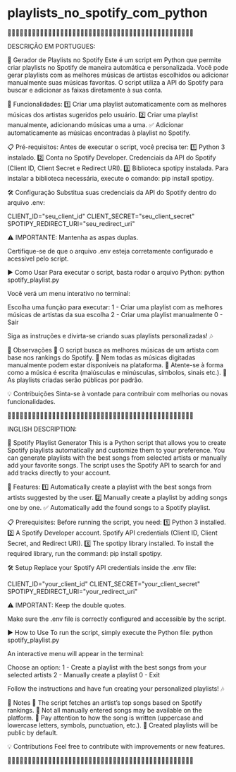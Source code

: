 # playlists_no_spotify_com_python

🎵🎵🎵🎵🎵🎵🎵🎵🎵🎵🎵🎵🎵🎵🎵🎵🎵🎵🎵🎵🎵🎵🎵🎵🎵🎵🎵🎵🎵🎵🎵🎵🎵🎵🎵🎵🎵🎵🎵🎵🎵🎵🎵🎵🎵🎵

DESCRIÇÃO EM PORTUGUES:

🎵 Gerador de Playlists no Spotify
Este é um script em Python que permite criar playlists no Spotify de maneira automática e personalizada. Você pode gerar playlists com as melhores músicas de artistas escolhidos ou adicionar manualmente suas músicas favoritas. O script utiliza a API do Spotify para buscar e adicionar as faixas diretamente à sua conta.

🚀 Funcionalidades:
1️⃣ Criar uma playlist automaticamente com as melhores músicas dos artistas sugeridos pelo usuário.
2️⃣ Criar uma playlist manualmente, adicionando músicas uma a uma.
✅ Adicionar automaticamente as músicas encontradas à playlist no Spotify.

📋 Pré-requisitos:
Antes de executar o script, você precisa ter:
1️⃣ Python 3 instalado.
2️⃣ Conta no Spotify Developer. Credenciais da API do Spotify (Client ID, Client Secret e Redirect URI).
3️⃣ Biblioteca spotipy instalada. Para instalar a biblioteca necessária, execute o comando: pip install spotipy.

🛠 Configuração
Substitua suas credenciais da API do Spotify dentro do arquivo .env:

CLIENT_ID="seu_client_id"
CLIENT_SECRET="seu_client_secret"
SPOTIPY_REDIRECT_URI="seu_redirect_uri"

⚠️ IMPORTANTE: Mantenha as aspas duplas.

Certifique-se de que o arquivo .env esteja corretamente configurado e acessível pelo script.

▶️ Como Usar
Para executar o script, basta rodar o arquivo Python: python spotify_playlist.py

Você verá um menu interativo no terminal:

Escolha uma função para executar:
1 - Criar uma playlist com as melhores músicas de artistas da sua escolha
2 - Criar uma playlist manualmente
0 - Sair

Siga as instruções e divirta-se criando suas playlists personalizadas! 🎶

📌 Observações
🔹 O script busca as melhores músicas de um artista com base nos rankings do Spotify.
🔹 Nem todas as músicas digitadas manualmente podem estar disponíveis na plataforma.
🔹 Atente-se à forma como a música é escrita (maiúsculas e minúsculas, símbolos, sinais etc.).
🔹 As playlists criadas serão públicas por padrão.

💡 Contribuições
Sinta-se à vontade para contribuir com melhorias ou novas funcionalidades.

🎵🎵🎵🎵🎵🎵🎵🎵🎵🎵🎵🎵🎵🎵🎵🎵🎵🎵🎵🎵🎵🎵🎵🎵🎵🎵🎵🎵🎵🎵🎵🎵🎵🎵🎵🎵🎵🎵🎵🎵🎵🎵🎵🎵🎵🎵

INGLISH DESCRIPTION:

🎵 Spotify Playlist Generator
This is a Python script that allows you to create Spotify playlists automatically and customize them to your preference. You can generate playlists with the best songs from selected artists or manually add your favorite songs. The script uses the Spotify API to search for and add tracks directly to your account.

🚀 Features:
1️⃣ Automatically create a playlist with the best songs from artists suggested by the user.
2️⃣ Manually create a playlist by adding songs one by one.
✅ Automatically add the found songs to a Spotify playlist.

📋 Prerequisites:
Before running the script, you need:
1️⃣ Python 3 installed.
2️⃣ A Spotify Developer account. Spotify API credentials (Client ID, Client Secret, and Redirect URI).
3️⃣ The spotipy library installed. To install the required library, run the command: pip install spotipy.

🛠 Setup
Replace your Spotify API credentials inside the .env file:

CLIENT_ID="your_client_id"
CLIENT_SECRET="your_client_secret"
SPOTIPY_REDIRECT_URI="your_redirect_uri"

⚠️ IMPORTANT: Keep the double quotes.

Make sure the .env file is correctly configured and accessible by the script.

▶️ How to Use
To run the script, simply execute the Python file: python spotify_playlist.py

An interactive menu will appear in the terminal:

Choose an option:
1 - Create a playlist with the best songs from your selected artists
2 - Manually create a playlist
0 - Exit

Follow the instructions and have fun creating your personalized playlists! 🎶

📌 Notes
🔹 The script fetches an artist’s top songs based on Spotify rankings.
🔹 Not all manually entered songs may be available on the platform.
🔹 Pay attention to how the song is written (uppercase and lowercase letters, symbols, punctuation, etc.).
🔹 Created playlists will be public by default.

💡 Contributions
Feel free to contribute with improvements or new features.

🎵🎵🎵🎵🎵🎵🎵🎵🎵🎵🎵🎵🎵🎵🎵🎵🎵🎵🎵🎵🎵🎵🎵🎵🎵🎵🎵🎵🎵🎵🎵🎵🎵🎵🎵🎵🎵🎵🎵🎵🎵🎵🎵🎵🎵🎵
